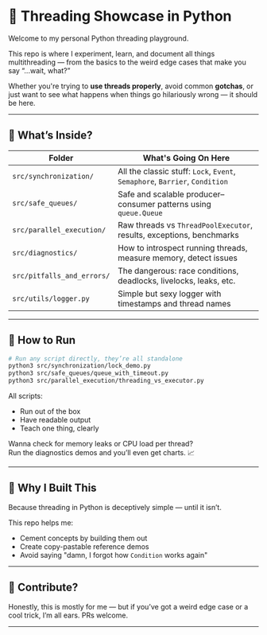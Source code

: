 # 🧵 Threading Showcase in Python

Welcome to my personal Python threading playground.

This repo is where I experiment, learn, and document all things multithreading — from the basics to the weird edge cases that make you say “...wait, what?”

Whether you're trying to **use threads properly**, avoid common **gotchas**, or just want to see what happens when things go hilariously wrong — it should be here.

---

## 🧠 What’s Inside?

| Folder                    | What's Going On Here                                                  |
|---------------------------|------------------------------------------------------------------------|
| `src/synchronization/`    | All the classic stuff: `Lock`, `Event`, `Semaphore`, `Barrier`, `Condition` |
| `src/safe_queues/`        | Safe and scalable producer–consumer patterns using `queue.Queue`      |
| `src/parallel_execution/` | Raw threads vs `ThreadPoolExecutor`, results, exceptions, benchmarks  |
| `src/diagnostics/`        | How to introspect running threads, measure memory, detect issues      |
| `src/pitfalls_and_errors/`| The dangerous: race conditions, deadlocks, livelocks, leaks, etc. |
| `src/utils/logger.py`     | Simple but sexy logger with timestamps and thread names               |

---

## 🧪 How to Run

```bash
# Run any script directly, they’re all standalone
python3 src/synchronization/lock_demo.py
python3 src/safe_queues/queue_with_timeout.py
python3 src/parallel_execution/threading_vs_executor.py
```

All scripts:
- Run out of the box
- Have readable output
- Teach one thing, clearly

Wanna check for memory leaks or CPU load per thread?  
Run the diagnostics demos and you’ll even get charts. 📈

---

## 🎯 Why I Built This

Because threading in Python is deceptively simple — until it isn’t.

This repo helps me:
- Cement concepts by building them out
- Create copy-pastable reference demos
- Avoid saying "damn, I forgot how `Condition` works again"

---

## 🙌 Contribute?

Honestly, this is mostly for me — but if you’ve got a weird edge case or a cool trick, I’m all ears. PRs welcome.

---
